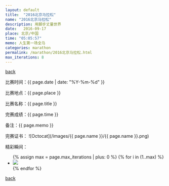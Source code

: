 ```yaml
---
layout: default
title:  "2016北京马拉松"
name: "2016北京马拉松"
description: 用脚步丈量世界
date:   2016-09-17
place: 北京/中国
time: "05:05:57"
memo: 人生第一场全马
categories: marathon
permalink: /marathon/2016北京马拉松.html
max_iterations: 8
---
```

[back](/marathon)

比赛时间：{{ page.date | date: "%Y-%m-%d" }}

比赛地点：{{ page.place }}

比赛名称：{{ page.title }}

完赛成绩：{{ page.time }}

备注：{{ page.memo }}

完赛证书：
![Octocat](/images/{{ page.name }}/{{ page.name }}.png)

精彩瞬间：
<ul>
{% assign max = page.max_iterations | plus: 0 %}
{% for i in (1..max) %}
    <li><img src="/images/{{ page.name }}/{{ page.name }}-{{ i }}.jpeg"></li>
{% endfor %}
</ul>

[back](/marathon)
